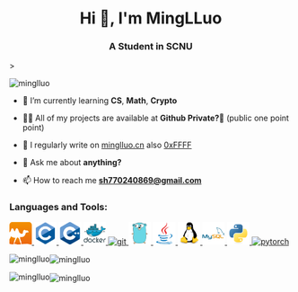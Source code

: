 <!--
**MingLLuo/MingLLuo** is a ✨ _special_ ✨ repository because its `README.md` (this file) appears on your GitHub profile.

Here are some ideas to get you started:

- 🔭 I’m currently studying on SCNU
- 🌱 I’m currently learning CS
- 💬 Ask me about any thing
-->
<h1 align="center">Hi 👋, I'm MingLLuo</h1>
<h3 align="center">A Student in SCNU</h3>
> 
<p align="left"> <img src="https://komarev.com/ghpvc/?username=minglluo&label=Profile%20views&color=0e75b6&style=flat" alt="minglluo" /> </p>

- 🌱 I’m currently learning **CS**, **Math**, **Crypto**

- 👨‍💻 All of my projects are available at **Github Private?🥲** (public one point point)

- 📝 I regularly write on [minglluo.cn](https://minglluo.cn/) also [0xFFFF](https://0xffff.one/)

- 💬 Ask me about **anything?**

- 📫 How to reach me **sh770240869@gmail.com**

<h3 align="left">Languages and Tools:</h3>

<p align="left"> <a href="https://ocaml.org/" target="_blank" rel="noreferrer"> <img src="https://raw.githubusercontent.com/ocaml/ocaml-logo/master/Colour/SVG/colour-icon.svg" alt="ocaml" width="40" height="40"/> </a> <a href="https://www.cprogramming.com/" target="_blank" rel="noreferrer"> <img src="https://raw.githubusercontent.com/devicons/devicon/master/icons/c/c-original.svg" alt="c" width="40" height="40"/> </a> <a href="https://www.w3schools.com/cpp/" target="_blank" rel="noreferrer"> <img src="https://raw.githubusercontent.com/devicons/devicon/master/icons/cplusplus/cplusplus-original.svg" alt="cplusplus" width="40" height="40"/> </a> <a href="https://www.docker.com/" target="_blank" rel="noreferrer"> <img src="https://raw.githubusercontent.com/devicons/devicon/master/icons/docker/docker-original-wordmark.svg" alt="docker" width="40" height="40"/> </a> <a href="https://git-scm.com/" target="_blank" rel="noreferrer"> <img src="https://www.vectorlogo.zone/logos/git-scm/git-scm-icon.svg" alt="git" width="40" height="40"/> </a> <a href="https://golang.org" target="_blank" rel="noreferrer"> <img src="https://raw.githubusercontent.com/devicons/devicon/master/icons/go/go-original.svg" alt="go" width="40" height="40"/> </a> <a href="https://www.java.com" target="_blank" rel="noreferrer"> <img src="https://raw.githubusercontent.com/devicons/devicon/master/icons/java/java-original.svg" alt="java" width="40" height="40"/> </a> <a href="https://www.linux.org/" target="_blank" rel="noreferrer"> <img src="https://raw.githubusercontent.com/devicons/devicon/master/icons/linux/linux-original.svg" alt="linux" width="40" height="40"/> </a> <a href="https://www.mysql.com/" target="_blank" rel="noreferrer"> <img src="https://raw.githubusercontent.com/devicons/devicon/master/icons/mysql/mysql-original-wordmark.svg" alt="mysql" width="40" height="40"/> </a> <a href="https://www.python.org" target="_blank" rel="noreferrer"> <img src="https://raw.githubusercontent.com/devicons/devicon/master/icons/python/python-original.svg" alt="python" width="40" height="40"/> </a> <a href="https://pytorch.org/" target="_blank" rel="noreferrer"> <img src="https://www.vectorlogo.zone/logos/pytorch/pytorch-icon.svg" alt="pytorch" width="40" height="40"/> </a> </p>


<p><img align="left" src="https://github-readme-stats.vercel.app/api/top-langs/?username=minglluo&layout=compact&theme=gruvbox" alt="minglluo" /></p>
<p><img align="center" src="https://minglluo-readme.vercel.app/api/top-langs?username=minglluo&locale=en&layout=compact&theme=gruvbox" alt="minglluo" /></p>

<p><img align="left" src="https://minglluo-readme.vercel.app/api?username=minglluo&count_private=true&show_icons=true&locale=en&layout=compact&theme=gruvbox" alt="minglluo" /></p>

<p><img align="center" src="https://github-readme-streak-stats.herokuapp.com/?user=minglluo&theme=gruvbox" alt="minglluo" /></p>
